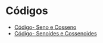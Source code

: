 
# Códigos

- [Código- Seno e Cosseno](senocosseno.md)
- [Código- Senoides e Cossenoides](senoidescossenoides.md)
